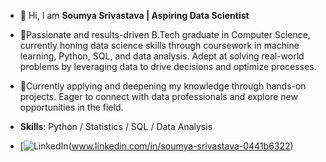 - 👋 Hi, I am **Soumya Srivastava | Aspiring Data Scientist**

- 🌱Passionate and results-driven B.Tech graduate in Computer Science, currently honing data science skills
through coursework in machine learning,
 Python, SQL, and data analysis. Adept at solving real-world problems by leveraging data to drive decisions and optimize processes.
 - 🌱Currently applying and deepening my
knowledge through hands-on projects. Eager to connect with data professionals and
explore new opportunities in the field.

- **Skills**: Python / Statistics / SQL / Data Analysis
- [![LinkedIn](https://cdn.jsdelivr.net/npm/simple-icons@3.13.0/icons/linkedin.svg)(www.linkedin.com/in/soumya-srivastava-0441b6322)
